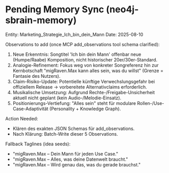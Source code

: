 # Pending Memory Sync (neo4j-sbrain-memory)

Entity: Marketing_Strategie_Ich_bin_dein_Mann
Date: 2025-08-10

Observations to add (once MCP add_observations tool schema clarified):

1. Neue Erkenntnis: Songtitel 'Ich bin dein Mann' offenbar neue (Humpe/Raabe) Komposition, nicht historischer 20er/30er-Standard.
2. Analogie-Refinement: Fokus weg von konkreter Songreferenz hin zur Kernbotschaft "migRaven.Max kann alles sein, was du willst" (Grenze = Fantasie des Nutzers).
3. Claim-Risiko-Update: Potentielle künftige Verwechslungsgefahr bei offiziellem Release -> vorbereitete Alternativclaims erforderlich.
4. Musikalische Umsetzung: Aufgrund Rechte-/Freigabe-Unsicherheit aktuell nicht geplant (kein Audio-/Melodie-Einsatz).
5. Positionierungs-Vertiefung: "Alles sein" steht für modulare Rollen-/Use-Case-Adaptivität (Personality + Knowledge Graph).

Action Needed:

- Klären des exakten JSON Schemas für add_observations.
- Nach Klärung: Batch-Write dieser 5 Observations.

Fallback Taglines (idea seeds):

- "migRaven.Max – Dein Mann für jeden Use Case."
- "migRaven.Max – Alles, was deine Datenwelt braucht."
- "migRaven.Max – Wird genau das, was du gerade brauchst."
